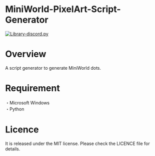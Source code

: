 # MiniWorld-PixelArt-Script-Generator
[![Library-discord.py](https://img.shields.io/badge/Python-3.9.2-3778ae?logo=Python&logoColor=ffffff)](https://python.org)  

# Overview
A script generator to generate MiniWorld dots.  

# Requirement
・Microsoft Windows  
・Python  

# Licence
It is released under the MIT license. Please check the LICENCE file for details.
